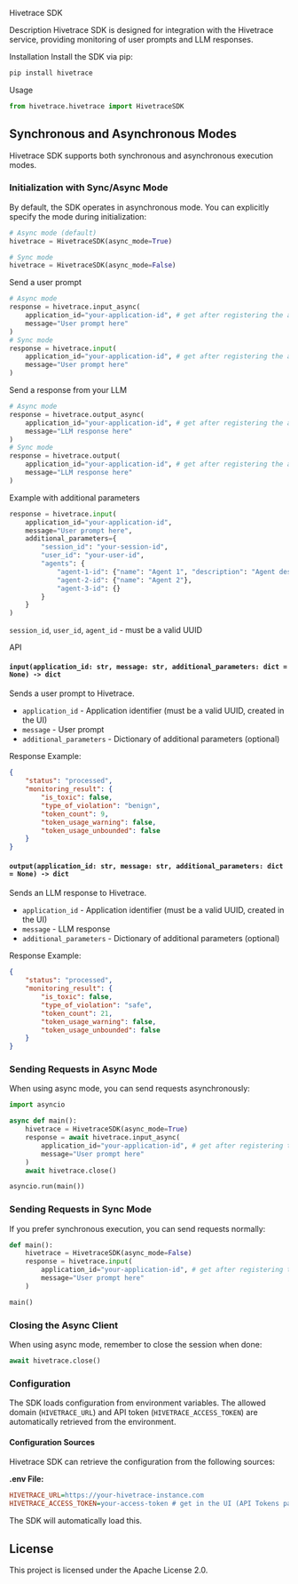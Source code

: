 Hivetrace SDK

Description
Hivetrace SDK is designed for integration with the Hivetrace service, providing monitoring of user prompts and LLM responses.

Installation
Install the SDK via pip:

```bash
pip install hivetrace
```

Usage

```python
from hivetrace.hivetrace import HivetraceSDK
```

## Synchronous and Asynchronous Modes
Hivetrace SDK supports both synchronous and asynchronous execution modes.

### Initialization with Sync/Async Mode
By default, the SDK operates in asynchronous mode. You can explicitly specify the mode during initialization:

```python
# Async mode (default)
hivetrace = HivetraceSDK(async_mode=True)

# Sync mode
hivetrace = HivetraceSDK(async_mode=False)
```

Send a user prompt


```python
# Async mode
response = hivetrace.input_async(
    application_id="your-application-id", # get after registering the application in the UI
    message="User prompt here"
)
# Sync mode
response = hivetrace.input(
    application_id="your-application-id", # get after registering the application in the UI
    message="User prompt here"
)
```

Send a response from your LLM

```python
# Async mode
response = hivetrace.output_async(
    application_id="your-application-id", # get after registering the application in the UI
    message="LLM response here"
)
# Sync mode
response = hivetrace.output(
    application_id="your-application-id", # get after registering the application in the UI
    message="LLM response here"
)
```

Example with additional parameters

```python
response = hivetrace.input(
    application_id="your-application-id", 
    message="User prompt here",
    additional_parameters={
        "session_id": "your-session-id",
        "user_id": "your-user-id",
        "agents": {
            "agent-1-id": {"name": "Agent 1", "description": "Agent description"},
            "agent-2-id": {"name": "Agent 2"},
            "agent-3-id": {}
        }
    }
)
```
`session_id`, `user_id`, `agent_id`  - must be a valid UUID

API

#### `input(application_id: str, message: str, additional_parameters: dict = None) -> dict`
Sends a user prompt to Hivetrace.

- `application_id` - Application identifier (must be a valid UUID, created in the UI)
- `message` - User prompt
- `additional_parameters` - Dictionary of additional parameters (optional)

Response Example:

```json
{
    "status": "processed",
    "monitoring_result": {
        "is_toxic": false,
        "type_of_violation": "benign",
        "token_count": 9,
        "token_usage_warning": false,
        "token_usage_unbounded": false
    }
}
```

#### `output(application_id: str, message: str, additional_parameters: dict = None) -> dict`
Sends an LLM response to Hivetrace.

- `application_id` - Application identifier (must be a valid UUID, created in the UI)
- `message` - LLM response
- `additional_parameters` - Dictionary of additional parameters (optional)

Response Example:

```json
{
    "status": "processed",
    "monitoring_result": {
        "is_toxic": false,
        "type_of_violation": "safe",
        "token_count": 21,
        "token_usage_warning": false,
        "token_usage_unbounded": false
    }
}
```

### Sending Requests in Async Mode
When using async mode, you can send requests asynchronously:

```python
import asyncio

async def main():
    hivetrace = HivetraceSDK(async_mode=True)
    response = await hivetrace.input_async(
        application_id="your-application-id", # get after registering the application in the UI
        message="User prompt here"
    )
    await hivetrace.close()

asyncio.run(main())
```

### Sending Requests in Sync Mode
If you prefer synchronous execution, you can send requests normally:

```python
def main():
    hivetrace = HivetraceSDK(async_mode=False)
    response = hivetrace.input(
        application_id="your-application-id", # get after registering the application in the UI
        message="User prompt here"
    )

main()
```

### Closing the Async Client
When using async mode, remember to close the session when done:

```python
await hivetrace.close()
```

### Configuration
The SDK loads configuration from environment variables. The allowed domain (`HIVETRACE_URL`) and API token (`HIVETRACE_ACCESS_TOKEN`) are automatically retrieved from the environment.

#### Configuration Sources
Hivetrace SDK can retrieve the configuration from the following sources:

**.env File:**

```ini
HIVETRACE_URL=https://your-hivetrace-instance.com
HIVETRACE_ACCESS_TOKEN=your-access-token # get in the UI (API Tokens page)
```

The SDK will automatically load this.

## License
This project is licensed under the Apache License 2.0.
